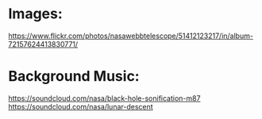 # Images:

https://www.flickr.com/photos/nasawebbtelescope/51412123217/in/album-72157624413830771/

# Background Music:

https://soundcloud.com/nasa/black-hole-sonification-m87
https://soundcloud.com/nasa/lunar-descent